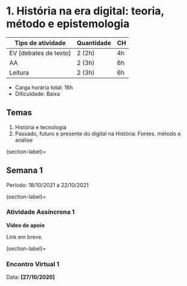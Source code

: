 # 1. História na era digital: teoria, método e epistemologia

| Tipo de atividade     | Quantidade | CH   |
| --------------------- | ---------- | ---- |
| EV [debates de texto] | 2 (2h)     | 4h   |
| AA                    | 2 (3h)     | 6h   |
| Leitura               | 2 (3h)     | 6h   |

* Carga horária total: 16h
* Dificuldade: Baixa

## Temas

1. História e tecnologia
2. Passado, futuro e presente do digital na História: Fontes. método e análise

(section-label)=
## Semana 1

Período: 18/10/2021 a 22/10/2021

(section-label)=
### Atividade Assíncrona 1

**Vídeo de apoio**

Link em breve.


(section-label)=
### Encontro Virtual 1

Data: **[27/10/2020]**